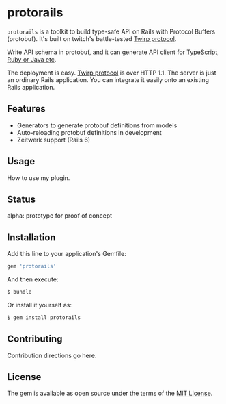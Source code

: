 # protorails

`protorails` is a toolkit to build type-safe API on Rails with Protocol Buffers (protobuf).
It's built on twitch's battle-tested [Twirp protocol](https://github.com/twitchtv/twirp). 

Write API schema in protobuf, and it can generate API client for [TypeScript, Ruby or Java etc](https://github.com/twitchtv/twirp#implementations-in-other-languages).

The deployment is easy. [Twirp protocol](https://github.com/twitchtv/twirp/blob/master/PROTOCOL.md) is over HTTP 1.1. The server is just an ordinary Rails application.
You can integrate it easily onto an existing Rails application.

## Features
- Generators to generate protobuf definitions from models
- Auto-reloading protobuf definitions in development
- Zeitwerk support (Rails 6)

## Usage

How to use my plugin.

## Status
alpha: prototype for proof of concept

## Installation

Add this line to your application's Gemfile:

```ruby
gem 'protorails'
```

And then execute:

```bash
$ bundle
```

Or install it yourself as:

```bash
$ gem install protorails
```

## Contributing

Contribution directions go here.

## License

The gem is available as open source under the terms of the [MIT License](https://opensource.org/licenses/MIT).
